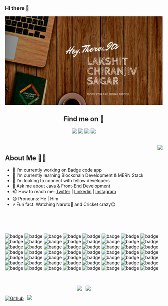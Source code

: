 ### Hi there 👋

<!-- 
**Lakshit-Chiranjiv/Lakshit-Chiranjiv** is a ✨ _special_ ✨ repository because its `README.md` (this file) appears on your GitHub profile.

Here are some ideas to get you started:
 -->


<p align="center">
  <img src="https://github.com/Lakshit-Chiranjiv/Lakshit-Chiranjiv/blob/main/images/LAKSHIT%20CHIRANJIV%20SAGAR%20(1).png" />
</p>


<div align="center">
 <h2 align="center">Find me on 🔎</h2> 
  <a href="https://twitter.com/lakshit_cs" target="_blank"><img src="https://img.shields.io/badge/twitter-%231DA1F2.svg?&style=for-the-badge&logo=twitter&logoColor=white" /></a>
  <a href="https://www.linkedin.com/in/lakshit-chiranjiv-sagar-4b0b15198/" target="_blank"><img src="https://img.shields.io/badge/linkedin-%230077B5.svg?&style=for-the-badge&logo=linkedin&logoColor=white" /></a>
  <a href="https://www.instagram.com/lakshit_cs/" target="_blank"><img src="https://img.shields.io/badge/instagram-%23E4405F.svg?&style=for-the-badge&logo=instagram&logoColor=white" /></a>
<!--   <a href="https://snehil.dev"  target="_blank"><img src="portfolio.svg"></a> -->
  <img src="https://badges.pufler.dev/visits/Lakshit-Chiranjiv/Lakshit-Chiranjiv?style=for-the-badge" />
</div>
<br>
<br>
<img align="right" src="https://github-readme-streak-stats.herokuapp.com/?user=Lakshit-Chiranjiv&theme=dark" />

## About Me 👨‍🎓
- 🔭 I’m currently working on Badge code app
- 🌱 I’m currently learning Blockchain Development & MERN Stack
- 👯 I’m looking to connect with fellow developers
- 💬 Ask me about Java & Front-End Development
- 📫 How to reach me: <a href="https://twitter.com/lakshit_cs" target="_blank">Twitter</a> | <a href="https://www.linkedin.com/in/lakshit-chiranjiv-sagar-4b0b15198/" target="_blank">Linkedin</a> | <a href="https://www.instagram.com/lakshit_cs/" target="_blank">Instagram</a>
- 😄 Pronouns: He | Him
- ⚡ Fun fact: Watching Naruto🍥 and Cricket crazy😌


<br><br><br>



<!-- ![React Badge](https://img.shields.io/badge/-React-61DBFB?style=plastic&labelColor=black&logo=react&logoColor=61DBFB) &nbsp;
![JS Badge](https://img.shields.io/badge/-Javascript-ffff00?style=plastic&labelColor=black&logo=javascript&logoColor=ffff00) &nbsp; -->
<!-- <img src="https://raw.githubusercontent.com/github/explore/80688e429a7d4ef2fca1e82350fe8e3517d3494d/topics/javascript/javascript.png" title="JavaScript" height="32" width="32" /> &nbsp;
<img src="https://snehil.dev/images/svg/python.svg" title="Python" height="32" width="32" />&nbsp;
<img src="https://img.icons8.com/color/2x/java-coffee-cup-logo.png" title="Java" width="32" height="32"/>&nbsp;
<img src="https://snehil.dev/images/svg/typescript.svg" title="TypeScript" height="32" width="32" />&nbsp;
<img src="https://snehil.dev/images/svg/vscode.svg" title="VS Code" height="32" width="32" />&nbsp;
<img src="https://upload.wikimedia.org/wikipedia/commons/9/95/Android_Studio_Icon_3.6.svg" title="Android Studio" height="32" width="32" />&nbsp;
<img src="https://snehil.dev/images/svg/chrome.svg" title="Chrome Dev Tools" height="32" width="32" />&nbsp;
<img src="https://snehil.dev/images/svg/html.svg" title="HTML" height="32" width="32" />&nbsp;
<img src="https://snehil.dev/images/svg/css.svg" title="CSS" height="32" width="32" />&nbsp;
<img src="https://snehil.dev/images/svg/sass.svg" title="SASS" height="32" width="32" />&nbsp;
<img src="https://snehil.dev/images/svg/jquery.svg" title="jQuery" height="32" width="32" />&nbsp;
<img src="https://raw.githubusercontent.com/github/explore/80688e429a7d4ef2fca1e82350fe8e3517d3494d/topics/bootstrap/bootstrap.png" title="Bootstrap" height="32" width="32" />&nbsp;
<img src="https://snehil.dev/images/svg/nodejs.svg" title="Node.js" height="32" width="32" />&nbsp;
<img src="https://snehil.dev/images/svg/express.svg" title="Express.js" height="32" width="32" />&nbsp;
<img src="https://snehil.dev/images/svg/sql.svg" title="SQL" height="32" width="32" />&nbsp;
<img src="https://snehil.dev/images/svg/git.svg" title="Git" height="32" width="32" />&nbsp;
<img src="https://snehil.dev/images/svg/github.svg" title="GitHub" height="32" width="32" />&nbsp;
<img src="https://snehil.dev/images/svg/figma.svg" title="Figma" height="32" width="32" />&nbsp;
<img src="https://raw.githubusercontent.com/github/explore/80688e429a7d4ef2fca1e82350fe8e3517d3494d/topics/kotlin/kotlin.png" title="Kotlin" height="32" width="32" />&nbsp;
<img src="https://img.icons8.com/color/50/000000/c-programming.png" title="C" height="32" width="32" />&nbsp;
<img src="https://img.icons8.com/color/48/000000/c-plus-plus-logo.png" title="C++" height="32" width="32" />&nbsp; -->



<!-- badges -->
![badge](https://img.shields.io/badge/C-00599C?style=plastic&logo=c&logoColor=white)
![badge](https://img.shields.io/badge/C%2B%2B-00599C?style=plastic&logo=c%2B%2B&logoColor=white)
![badge](https://img.shields.io/badge/CSS3-1572B6?style=plastic&logo=css3&logoColor=white)
![badge](https://img.shields.io/badge/Dart-0175C2?style=plastic&logo=dart&logoColor=white)
![badge](https://img.shields.io/badge/HTML5-E34F26?style=plastic&logo=html5&logoColor=white)
![badge](https://img.shields.io/badge/Java-ED8B00?style=plastic&logo=java&logoColor=white)
![badge](https://img.shields.io/badge/JavaScript-323330?style=plastic&logo=javascript&logoColor=F7DF1E)
![badge](https://img.shields.io/badge/json-5E5C5C?style=plastic&logo=json&logoColor=white)
![badge](https://img.shields.io/badge/Kotlin-0095D5?&style=plastic&logo=kotlin&logoColor=white)
![badge](https://img.shields.io/badge/Numpy-777BB4?style=plastic&logo=numpy&logoColor=white)
![badge](https://img.shields.io/badge/Pug-E3C29B?style=plastic&logo=pug&logoColor=black)
![badge](https://img.shields.io/badge/Python-FFD43B?style=plastic&logo=python&logoColor=darkgreen)
![badge](https://img.shields.io/badge/Solidity-e6e6e6?style=plastic&logo=solidity&logoColor=black)
![badge](https://img.shields.io/badge/TypeScript-007ACC?style=plastic&logo=typescript&logoColor=white)
![badge](https://img.shields.io/badge/Android-3DDC84?style=plastic&logo=android&logoColor=white)
![badge](https://img.shields.io/badge/Windows-0078D6?style=plastic&logo=windows&logoColor=white)
![badge](https://img.shields.io/badge/Ubuntu-E95420?style=plastic&logo=ubuntu&logoColor=white)
![badge](https://img.shields.io/badge/Android_Studio-3DDC84?style=plastic&logo=android-studio&logoColor=white)
![badge](https://img.shields.io/badge/Atom-66595C?style=plastic&logo=Atom&logoColor=white)
![badge](https://img.shields.io/badge/IntelliJIDEA-000000.svg?style=plastic&logo=intellij-idea&logoColor=white)
![badge](https://img.shields.io/badge/PyCharm-000000.svg?&style=plastic&logo=PyCharm&logoColor=white)
![badge](https://img.shields.io/badge/sublime_text-%23575757.svg?&style=plastic&logo=sublime-text&logoColor=important)
![badge](https://img.shields.io/badge/Visual_Studio_Code-0078D4?style=plastic&logo=visual%20studio%20code&logoColor=white)
![badge](https://img.shields.io/badge/WebStorm-000000?style=plastic&logo=WebStorm&logoColor=white)
![badge](https://img.shields.io/badge/Discord-7289DA?style=plastic&logo=discord&logoColor=white)
![badge](https://img.shields.io/badge/Yarn-2C8EBB?style=plastic&logo=yarn&logoColor=white)
![badge](https://img.shields.io/badge/Xampp-F37623?style=plastic&logo=xampp&logoColor=white)
![badge](https://img.shields.io/badge/Webpack-8DD6F9?style=plastic&logo=Webpack&logoColor=white)
![badge](https://img.shields.io/badge/Vue.js-35495E?style=plastic&logo=vuedotjs&logoColor=4FC08D)
![badge](https://img.shields.io/badge/Tailwind_CSS-38B2AC?style=plastic&logo=tailwind-css&logoColor=white)
![badge](https://img.shields.io/badge/styled--components-DB7093?style=plastic&logo=styled-components&logoColor=white)
![badge](https://img.shields.io/badge/Shell_Script-121011?style=plastic&logo=gnu-bash&logoColor=white)
![badge](https://img.shields.io/badge/Sass-CC6699?style=plastic&logo=sass&logoColor=white)
![badge](https://img.shields.io/badge/Redux-593D88?style=plastic&logo=redux&logoColor=white)
![badge](https://img.shields.io/badge/React_Router-CA4245?style=plastic&logo=react-router&logoColor=white)
![badge](https://img.shields.io/badge/React-20232A?style=plastic&logo=react&logoColor=61DAFB)
![badge](https://img.shields.io/badge/Postman-FF6C37?style=plastic&logo=Postman&logoColor=white)
![badge](https://img.shields.io/badge/npm-CB3837?style=plastic&logo=npm&logoColor=white)
![badge](https://img.shields.io/badge/Node.js-339933?style=plastic&logo=nodedotjs&logoColor=white)
![badge](https://img.shields.io/badge/Markdown-000000?style=plastic&logo=markdown&logoColor=white)
![badge](https://img.shields.io/badge/jQuery-0769AD?style=plastic&logo=jquery&logoColor=white)
![badge](https://img.shields.io/badge/Gulp-CF4647?style=plastic&logo=gulp&logoColor=white)
![badge](https://img.shields.io/badge/Handlebars.js-f0772b?style=plastic&logo=handlebarsdotjs&logoColor=black)
![badge](https://img.shields.io/badge/gradle-02303A?style=plastic&logo=gradle&logoColor=white)
![badge](https://img.shields.io/badge/Express.js-000000?style=plastic&logo=express&logoColor=white)
![badge](https://img.shields.io/badge/Bootstrap-563D7C?style=plastic&logo=bootstrap&logoColor=white)
![badge](https://img.shields.io/badge/Babel-F9DC3E?style=plastic&logo=babel&logoColor=white)
![badge](https://img.shields.io/badge/Figma-F24E1E?style=plastic&logo=figma&logoColor=white)
![badge](https://img.shields.io/badge/Canva-%2300C4CC.svg?&style=plastic&logo=Canva&logoColor=white)
![badge](https://img.shields.io/badge/SQLite-07405E?style=plastic&logo=sqlite&logoColor=white)
![badge](https://img.shields.io/badge/MongoDB-4EA94B?style=plastic&logo=mongodb&logoColor=white)
![badge](https://img.shields.io/badge/Cypress-17202C?style=plastic&logo=cypress&logoColor=white)
![badge](https://img.shields.io/badge/firebase-ffca28?style=plastic&logo=firebase&logoColor=black)
![badge](https://img.shields.io/badge/Material%20UI-007FFF?style=plastic&logo=mui&logoColor=white)
![badge](https://img.shields.io/badge/Vite-B73BFE?style=plastic&logo=vite&logoColor=FFD62E)
![badge](https://img.shields.io/badge/web3.js-F16822?style=plastic&logo=web3.js&logoColor=white)











<br>

<p align="center">
  <img align="center" src="https://github-readme-stats.vercel.app/api?username=Lakshit-Chiranjiv&theme=tokyonight&count_private=true&include_all_commits=true&show_icons=true&custom_title=%23%20GitHub%20Stats%20%E2%9C%85" width="460" /> &nbsp;
  <img align="center" src="https://github-readme-stats-lakshit-chiranjiv.vercel.app/api/top-langs/?username=Lakshit-Chiranjiv&theme=tokyonight&layout=compact&langs_count=10&custom_title=%23%20Most%20Used%20Languages%20%F0%9F%91%A8%F0%9F%8F%BD%E2%80%8D%F0%9F%92%BB" />
<!--  <img align="center" src="https://github-readme-stats-lakshit-chiranjiv.vercel.app/api/top-langs/?username=Lakshit-Chiranjiv&langs_count=8&theme=radical" /> -->
</p>


<!-- [![Top Langs](https://github-readme-stats.vercel.app/api/top-langs/?username=Lakshit-Chiranjiv&langs_count=8&theme=radical)](https://github.com/Lakshit-Chiranjiv/github-readme-stats) -->

[![Github](https://img.shields.io/github/followers/Lakshit-Chiranjiv?label=Follow&style=social)](https://github.com/Lakshit-Chiranjiv) &nbsp;
![](https://visitor-badge.laobi.icu/badge?page_id=Lakshit-Chiranjiv.Lakshit-Chiranjiv)
